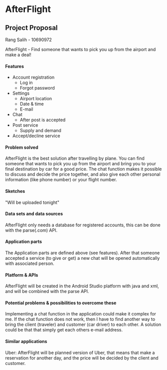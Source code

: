 # AfterFlight
## Project Proposal
Rang Salih - 10690972

AfterFlight - Find someone that wants to pick you up from the airport and make a deal!

#### Features
* Account registration
  * Log in
  * Forgot password
* Settings 
  * Airport location
  * Date & time
  * E-mail
* Chat
  * After post is accepted
* Post service
  * Supply and demand
* Accept/decline service

#### Problem solved
AfterFlight is the best solution after travelling by plane. 
You can find someone that wants to pick you up from the airport and bring you to your final destination by car for a good price.
The chat function makes it possible to discuss and decide the price together, and also give each other personal information (like phone number) or your flight number.

#### Sketches
"Will be uploaded tonight"

#### Data sets and data sources
AfterFlight only needs a database for registered accounts, this can be done with the parse(.com) API.

#### Application parts
The Application parts are defined above (see features). After that someone accepted a service (to give or get) a new chat will be opened automatically with associated person.

#### Platform & APIs
AfterFlight will be created in the Android Studio platform with java and xml, and will be combined with the parse API.

#### Potential problems & possibilities to overcome these
Implementing a chat function in the application could make it complex for me. If the chat function does not work, then I have to find another way to bring the client (traveler) and customer (car driver) to each other. A solution could be that that simply get each others e-mail address.

#### Similar applications
Uber: AfterFlight will be planned version of Uber, that means that make a reservation for another day, and the price will be decided by the client and customer.


